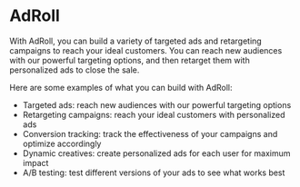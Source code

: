 # AdRoll

With AdRoll, you can build a variety of targeted ads and retargeting campaigns to reach your ideal customers. You can reach new audiences with our powerful targeting options, and then retarget them with personalized ads to close the sale.

Here are some examples of what you can build with AdRoll:

- Targeted ads: reach new audiences with our powerful targeting options
- Retargeting campaigns: reach your ideal customers with personalized ads
- Conversion tracking: track the effectiveness of your campaigns and optimize accordingly
- Dynamic creatives: create personalized ads for each user for maximum impact
- A/B testing: test different versions of your ads to see what works best
